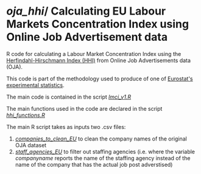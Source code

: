 # _oja_hhi_/ Calculating EU Labour Markets Concentration Index using Online Job Advertisement data

R code for calculating a Labour Market Concentration Index using the [Herfindahl-Hirschmann Index  (HHI)](https://en.wikipedia.org/wiki/Herfindahl%E2%80%93Hirschman_Index) from Online Job Advertisements data (OJA).

This code is part of the methodology used to produce of one of [Eurostat's experimental statistics](https://ec.europa.eu/eurostat/web/experimental-statistics).

The main code is contained in the script [_lmci_v1.R_](https://github.com/eurostat/oja_hhi/blob/main/lmci_v1.R) 

The main functions used in the code are declared in the script [_hhi_functions.R_](https://github.com/eurostat/oja_hhi/blob/main/hhi_functions.R)

The main R script takes as inputs two .csv files:
1. [_companies_to_clean_EU_](https://github.com/eurostat/oja_hhi/blob/main/companies_to_clean_EU.csv) to clean the company names of the original OJA dataset
2. [_staff_agencies_EU_](https://github.com/eurostat/oja_hhi/blob/main/staff_agencies_EU.csv) to filter out staffing agencies (i.e. where the variable _companyname_ reports the name of the staffing agency instead of the name of the company that has the actual job post adverstised)
